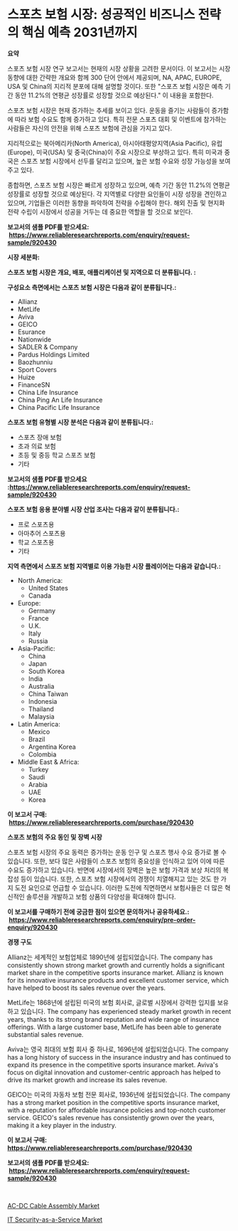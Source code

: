 <p><h1>스포츠 보험 시장: 성공적인 비즈니스 전략의 핵심 예측 2031년까지</h1></p><p><strong>요약</strong></p>
<p><p>스포츠 보험 시장 연구 보고서는 현재의 시장 상황을 고려한 문서이다. 이 보고서는 시장 동향에 대한 간략한 개요와 함께 300 단어 안에서 제공되며, NA, APAC, EUROPE, USA 및 China의 지리적 분포에 대해 설명할 것이다. 또한 "스포츠 보험 시장은 예측 기간 동안 11.2%의 연평균 성장률로 성장할 것으로 예상된다." 이 내용을 포함한다.</p><p>스포츠 보험 시장은 현재 증가하는 추세를 보이고 있다. 운동을 즐기는 사람들이 증가함에 따라 보험 수요도 함께 증가하고 있다. 특히 전문 스포츠 대회 및 이벤트에 참가하는 사람들은 자신의 안전을 위해 스포츠 보험에 관심을 가지고 있다.</p><p>지리적으로는 북아메리카(North America), 아시아태평양지역(Asia Pacific), 유럽(Europe), 미국(USA) 및 중국(China)이 주요 시장으로 부상하고 있다. 특히 미국과 중국은 스포츠 보험 시장에서 선두를 달리고 있으며, 높은 보험 수요와 성장 가능성을 보여주고 있다.</p><p>종합하면, 스포츠 보험 시장은 빠르게 성장하고 있으며, 예측 기간 동안 11.2%의 연평균 성장률로 성장할 것으로 예상된다. 각 지역별로 다양한 요인들이 시장 성장을 견인하고 있으며, 기업들은 이러한 동향을 파악하여 전략을 수립해야 한다. 해외 진출 및 현지화 전략 수립이 시장에서 성공을 거두는 데 중요한 역할을 할 것으로 보인다.</p></p>
<p><strong>보고서의 샘플 PDF를 받으세요: &nbsp;<a href="https://www.reliableresearchreports.com/enquiry/request-sample/920430">https://www.reliableresearchreports.com/enquiry/request-sample/920430</a></strong></p>
<p><strong>시장 세분화:</strong></p>
<p><strong> 스포츠 보험 시장은 개요, 배포, 애플리케이션 및 지역으로 더 분류됩니다. :</strong></p>
<p><strong>구성요소 측면에서는 스포츠 보험 시장은 다음과 같이 분류됩니다.:</strong></p>
<p><ul><li>Allianz</li><li>MetLife</li><li>Aviva</li><li>GEICO</li><li>Esurance</li><li>Nationwide</li><li>SADLER & Company</li><li>Pardus Holdings Limited</li><li>Baozhunniu</li><li>Sport Covers</li><li>Huize</li><li>FinanceSN</li><li>China Life Insurance</li><li>China Ping An Life Insurance</li><li>China Pacific Life Insurance</li></ul></p>
<p><strong> 스포츠 보험 유형별 시장 분석은 다음과 같이 분류됩니다.:</strong></p>
<p><ul><li>스포츠 장애 보험</li><li>초과 의료 보험</li><li>초등 및 중등 학교 스포츠 보험</li><li>기타</li></ul></p>
<p><strong>보고서의 샘플 PDF를 받으세요 :<a href="https://www.reliableresearchreports.com/enquiry/request-sample/920430">https://www.reliableresearchreports.com/enquiry/request-sample/920430</a></strong></p>
<p><strong> 스포츠 보험 응용 분야별 시장 산업 조사는 다음과 같이 분류됩니다.:</strong></p>
<p><ul><li>프로 스포츠용</li><li>아마추어 스포츠용</li><li>학교 스포츠용</li><li>기타</li></ul></p>
<p><strong>지역 측면에서 스포츠 보험 지역별로 이용 가능한 시장 플레이어는 다음과 같습니다.:</strong></p>
<p><ul>
    <li>
        North America:
        <ul>
            <li>United States</li>
            <li>Canada</li>
        </ul>
    </li>
    <li>
        Europe:
        <ul>
            <li>Germany</li>
            <li>France</li>
            <li>U.K.</li>
            <li>Italy</li>
            <li>Russia</li>
        </ul>
    </li>
    <li>
        Asia-Pacific:
        <ul>
            <li>China</li>
            <li>Japan</li>
            <li>South Korea</li>
            <li>India</li>
            <li>Australia</li>
            <li>China Taiwan</li>
            <li>Indonesia</li>
            <li>Thailand</li>
            <li>Malaysia</li>
        </ul>
    </li>
    <li>
        Latin America:
        <ul>
            <li>Mexico</li>
            <li>Brazil</li>
            <li>Argentina Korea</li>
            <li>Colombia</li>
        </ul>
    </li>
    <li>
        Middle East & Africa:
        <ul>
            <li>Turkey</li>
            <li>Saudi</li>
            <li>Arabia</li>
            <li>UAE</li>
            <li>Korea</li>
        </ul>
    </li>
    </ul></p>
<p><strong>이 보고서 구매: &nbsp;<a href="https://www.reliableresearchreports.com/purchase/920430">https://www.reliableresearchreports.com/purchase/920430</a></strong></p>
<p><strong>스포츠 보험의 주요 동인 및 장벽 시장</strong></p>
<p><p>스포츠 보험 시장의 주요 동력은 증가하는 운동 인구 및 스포츠 행사 수요 증가로 볼 수 있습니다. 또한, 보다 많은 사람들이 스포츠 보험의 중요성을 인식하고 있어 이에 따른 수요도 증가하고 있습니다. 반면에 시장에서의 장벽은 높은 보험 가격과 보상 처리의 복잡성 등이 있습니다. 또한, 스포츠 보험 시장에서의 경쟁이 치열해지고 있는 것도 한 가지 도전 요인으로 언급할 수 있습니다. 이러한 도전에 직면하면서 보험사들은 더 많은 혁신적인 솔루션을 개발하고 보험 상품의 다양성을 확대해야 합니다.</p></p>
<p><strong>이 보고서를 구매하기 전에 궁금한 점이 있으면 문의하거나 공유하세요.: &nbsp;<a href="https://www.reliableresearchreports.com/enquiry/pre-order-enquiry/920430">https://www.reliableresearchreports.com/enquiry/pre-order-enquiry/920430</a></strong></p>
<p><strong>경쟁 구도</strong></p>
<p><p>Allianz는 세계적인 보험업체로 1890년에 설립되었습니다. The company has consistently shown strong market growth and currently holds a significant market share in the competitive sports insurance market. Allianz is known for its innovative insurance products and excellent customer service, which have helped to boost its sales revenue over the years.</p><p>MetLife는 1868년에 설립된 미국의 보험 회사로, 글로벌 시장에서 강력한 입지를 보유하고 있습니다. The company has experienced steady market growth in recent years, thanks to its strong brand reputation and wide range of insurance offerings. With a large customer base, MetLife has been able to generate substantial sales revenue.</p><p>Aviva는 영국 최대의 보험 회사 중 하나로, 1696년에 설립되었습니다. The company has a long history of success in the insurance industry and has continued to expand its presence in the competitive sports insurance market. Aviva's focus on digital innovation and customer-centric approach has helped to drive its market growth and increase its sales revenue.</p><p>GEICO는 미국의 자동차 보험 전문 회사로, 1936년에 설립되었습니다. The company has a strong market position in the competitive sports insurance market, with a reputation for affordable insurance policies and top-notch customer service. GEICO's sales revenue has consistently grown over the years, making it a key player in the industry.</p></p>
<p><strong>이 보고서 구매: &nbsp; <a href="https://www.reliableresearchreports.com/purchase/920430">https://www.reliableresearchreports.com/purchase/920430</a></strong></p>
<p><strong>보고서의 샘플 PDF를 받으세요: &nbsp;<a href="https://www.reliableresearchreports.com/enquiry/request-sample/920430">https://www.reliableresearchreports.com/enquiry/request-sample/920430</a></strong><strong></strong></p>
<p>&nbsp;</p>
<p><p><a href="https://issuu.com/reportprime-2/docs/ac-dc-cable-assembly-market-size-2030.pptx">AC-DC Cable Assembly Market</a></p><p><a href="https://issuu.com/reportprime-2/docs/it-security-as-a-service-market-size-2030.pptx">IT Security-as-a-Service Market</a></p></p>